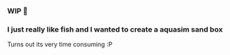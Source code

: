 ### WIP 🦀 

### I just really like fish and I wanted to create a aquasim sand box  
Turns out its very time consuming :P
